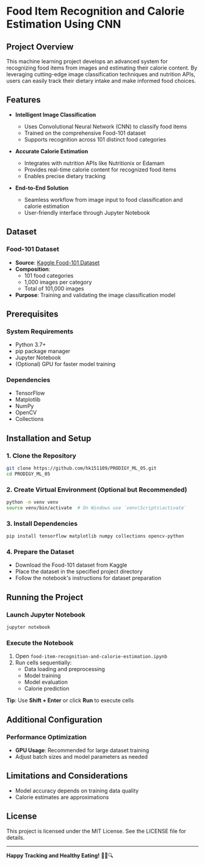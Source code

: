 # Food Item Recognition and Calorie Estimation Using CNN

## Project Overview

This machine learning project develops an advanced system for recognizing food items from images and estimating their calorie content. By leveraging cutting-edge image classification techniques and nutrition APIs, users can easily track their dietary intake and make informed food choices.

## Features

- **Intelligent Image Classification**
  - Uses Convolutional Neural Network (CNN) to classify food items
  - Trained on the comprehensive Food-101 dataset
  - Supports recognition across 101 distinct food categories

- **Accurate Calorie Estimation**
  - Integrates with nutrition APIs like Nutritionix or Edamam
  - Provides real-time calorie content for recognized food items
  - Enables precise dietary tracking

- **End-to-End Solution**
  - Seamless workflow from image input to food classification and calorie estimation
  - User-friendly interface through Jupyter Notebook

## Dataset

### Food-101 Dataset
- **Source**: [Kaggle Food-101 Dataset](https://www.kaggle.com/datasets/dansbecker/food-101)
- **Composition**: 
  - 101 food categories
  - 1,000 images per category
  - Total of 101,000 images
- **Purpose**: Training and validating the image classification model

## Prerequisites

### System Requirements
- Python 3.7+
- pip package manager
- Jupyter Notebook
- (Optional) GPU for faster model training

### Dependencies
- TensorFlow
- Matplotlib
- NumPy
- OpenCV
- Collections

## Installation and Setup

### 1. Clone the Repository
```bash
git clone https://github.com/hk151109/PRODIGY_ML_05.git
cd PRODIGY_ML_05
```

### 2. Create Virtual Environment (Optional but Recommended)
```bash
python -m venv venv
source venv/bin/activate  # On Windows use `venv\Scripts\activate`
```

### 3. Install Dependencies
```bash
pip install tensorflow matplotlib numpy collections opencv-python
```

### 4. Prepare the Dataset
- Download the Food-101 dataset from Kaggle
- Place the dataset in the specified project directory
- Follow the notebook's instructions for dataset preparation

## Running the Project

### Launch Jupyter Notebook
```bash
jupyter notebook
```

### Execute the Notebook
1. Open `food-item-recognition-and-calorie-estimation.ipynb`
2. Run cells sequentially:
   - Data loading and preprocessing
   - Model training
   - Model evaluation
   - Calorie prediction

**Tip**: Use **Shift + Enter** or click **Run** to execute cells

## Additional Configuration

### Performance Optimization
- **GPU Usage**: Recommended for large dataset training
- Adjust batch sizes and model parameters as needed

## Limitations and Considerations
- Model accuracy depends on training data quality
- Calorie estimates are approximations

## License
This project is licensed under the MIT License. See the LICENSE file for details.

---

**Happy Tracking and Healthy Eating!** 🥗📸🔍
